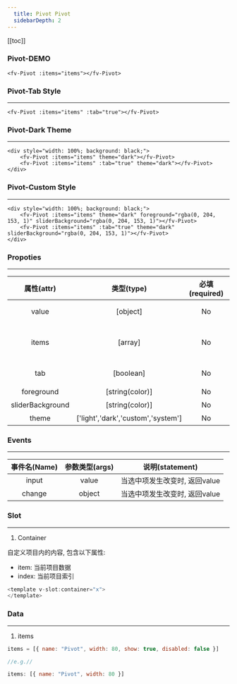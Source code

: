 ```yaml
---
  title: Pivot Pivot
  sidebarDepth: 2
---
```

  
[[toc]]

### Pivot-DEMO

<script>
export default {
    data () {
        return {
            value:null,
            items: [
                { name: "All"},
                { name: "Unread", width: 80},
                { name: "Flagged", width: 80, disabled: true },
                { name: "Urgent", width: 80}
            ]
        }
    },
}
</script>

<fv-Pivot :items="items"></fv-Pivot>

```vue
<fv-Pivot :items="items"></fv-Pivot>
```

### Pivot-Tab Style
---
<fv-Pivot :items="items" :tab="true"></fv-Pivot>

```vue
<fv-Pivot :items="items" :tab="true"></fv-Pivot>
```

### Pivot-Dark Theme
---
<div style="width: 100%; background: black;">
    <fv-Pivot :items="items" theme="dark"></fv-Pivot>
    <fv-Pivot :items="items" :tab="true" theme="dark"></fv-Pivot>
</div>

```vue
<div style="width: 100%; background: black;">
    <fv-Pivot :items="items" theme="dark"></fv-Pivot>
    <fv-Pivot :items="items" :tab="true" theme="dark"></fv-Pivot>
</div>
```

### Pivot-Custom Style
---
<div style="width: 100%; background: black;">
    <fv-Pivot :items="items" theme="dark" foreground="rgba(0, 204, 153, 1)" sliderBackground="rgba(0, 204, 153, 1)"></fv-Pivot>
    <fv-Pivot :items="items" :tab="true" theme="dark" sliderBackground="rgba(0, 204, 153, 1)"></fv-Pivot>
</div>

```vue
<div style="width: 100%; background: black;">
    <fv-Pivot :items="items" theme="dark" foreground="rgba(0, 204, 153, 1)" sliderBackground="rgba(0, 204, 153, 1)"></fv-Pivot>
    <fv-Pivot :items="items" :tab="true" theme="dark" sliderBackground="rgba(0, 204, 153, 1)"></fv-Pivot>
</div>
```

### Propoties
---
|    属性(attr)    |             类型(type)             | 必填(required) |        默认值(default)         | 说明(statement) |
|:----------------:|:----------------------------------:|:--------------:|:------------------------------:|:---------------:|
|      value       |              [object]              |       No       |              N/A               |  当前选中项值   |
|      items       |              [array]               |       No       | [{ name: "Pivot", width: 80 }] |   选项卡数据    |
|       tab        |             [boolean]              |       No       |             false              | 是否开启tab样式 |
|    foreground    |          [string(color)]           |       No       |              N/A               |     前景色      |
| sliderBackground |          [string(color)]           |       No       |              N/A               |   滑块背景色    |
|      theme       | ['light','dark','custom','system'] |       No       |             system             |      主题       |

### Events
---
| 事件名(Name) | 参数类型(args) |        说明(statement)        |
|:------------:|:--------------:|:-----------------------------:|
|    input     |     value      | 当选中项发生改变时, 返回value |
|    change    |     object     | 当选中项发生改变时, 返回value |

### Slot
---
1. Container

自定义项目内的内容, 包含以下属性:
- item: 当前项目数据
- index: 当前项目索引

```javascript
<template v-slot:container="x">
</template>
```

### Data
---
1. items

```javascript
items = [{ name: "Pivot", width: 80, show: true, disabled: false }]

//e.g.//

items: [{ name: "Pivot", width: 80 }]
```
